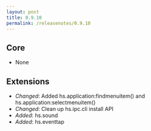 ```yaml
---
layout: post
title: 0.9.10
permalink: /releasenotes/0.9.10
---
```


## Core
 * None

## Extensions
 * *Changed*: Added hs.application:findmenuitem() and hs.application:selectmenuitem()
 * *Changed*: Clean up hs.ipc.cli install API
 * *Added*: hs.sound
 * *Added*: hs.eventtap
